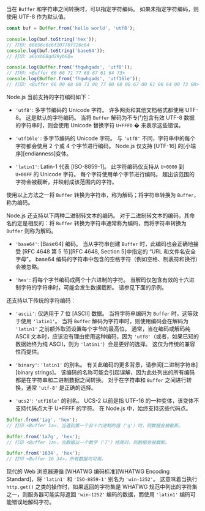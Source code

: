 <!-- YAML
changes:
  - version: v6.4.0
    pr-url: https://github.com/nodejs/node/pull/7111
    description: Introduced `latin1` as an alias for `binary`.
  - version: v5.0.0
    pr-url: https://github.com/nodejs/node/pull/2859
    description: Removed the deprecated `raw` and `raws` encodings.
-->

当在 `Buffer` 和字符串之间转换时，可以指定字符编码。 
如果未指定字符编码，则使用 UTF-8 作为默认值。

```js
const buf = Buffer.from('hello world', 'utf8');

console.log(buf.toString('hex'));
// 打印: 68656c6c6f20776f726c64
console.log(buf.toString('base64'));
// 打印: aGVsbG8gd29ybGQ=

console.log(Buffer.from('fhqwhgads', 'utf8'));
// 打印: <Buffer 66 68 71 77 68 67 61 64 73>
console.log(Buffer.from('fhqwhgads', 'utf16le'));
// 打印: <Buffer 66 00 68 00 71 00 77 00 68 00 67 00 61 00 64 00 73 00>
```

Node.js 当前支持的字符编码如下：

* `'utf8'`: 多字节编码的 Unicode 字符。
  许多网页和其他文档格式都使用 UTF-8。
  这是默认的字符编码。 
  当将 `Buffer` 解码为不专门包含有效 UTF-8 数据的字符串时，则会使用 Unicode 替换字符 `U+FFFD` � 来表示这些错误。

* `'utf16le'`: 多字节编码的 Unicode 字符。 
  与 `'utf8'` 不同，字符串中的每个字符都会使用 2 个或 4 个字节进行编码。 
  Node.js 仅支持 [UTF-16] 的[小端序][endianness]变体。

* `'latin1'`: Latin-1 代表 [ISO-8859-1]。 
  此字符编码仅支持从 `U+0000` 到 `U+00FF` 的 Unicode 字符。 
  每个字符使用单个字节进行编码。 
  超出该范围的字符会被截断，并映射成该范围内的字符。

使用以上方法之一将 `Buffer` 转换为字符串，称为解码；将字符串转换为 `Buffer`，称为编码。

Node.js 还支持以下两种二进制转文本的编码。 
对于二进制转文本的编码，其命名约定是相反的：将 `Buffer` 转换为字符串通常称为编码，而将字符串转换为 `Buffer` 则称为解码。

* `'base64'`: [Base64] 编码。
  当从字符串创建 `Buffer` 时，此编码也会正确地接受 [RFC 4648 第 5 节][RFC 4648, Section 5]中指定的 “URL 和文件名安全字母”。
  base64 编码的字符串中包含的空格字符（例如空格、制表符和换行）会被忽略。

* `'hex'`: 将每个字节编码成两个十六进制的字符。
  当解码仅包含有效的十六进制字符的字符串时，可能会发生数据截断。 
  请参见下面的示例。

还支持以下传统的字符编码：

* `'ascii'`: 仅适用于 7 位 [ASCII] 数据。
  当将字符串编码为 `Buffer` 时，这等效于使用 `'latin1'`。 
  当将 `Buffer` 解码为字符串时，则使用编码会在解码为 `'latin1'` 之前额外取消设置每个字节的最高位。 
  通常，当在编码或解码纯 ASCII 文本时，应该没有理由使用这种编码，因为 `'utf8'`（或者，如果已知的数据始终为纯 ASCII，则为 `'latin1'`）会是更好的选择。 
  这仅为传统的兼容性而提供。

* `'binary'`: `'latin1'` 的别名。
  有关此编码的更多背景，请参阅[二进制字符串][binary strings]。 
  该编码的名称可能会引起误解，因为此处列出的所有编码都是在字符串和二进制数据之间转换。 
  对于在字符串和 `Buffer` 之间进行转换，通常 `'utf-8'` 是正确的选择。

* `'ucs2'`: `'utf16le'` 的别名。
  UCS-2 以前是指 UTF-16 的一种变体，该变体不支持代码点大于 U+FFFF 的字符。 
  在 Node.js 中，始终支持这些代码点。

```js
Buffer.from('1ag', 'hex');
// 打印 <Buffer 1a>，当遇到第一个非十六进制的值（'g'）时，则数据会被截断。

Buffer.from('1a7g', 'hex');
// 打印 <Buffer 1a>，当数据以一个数字（'7'）结尾时，则数据会被截断。

Buffer.from('1634', 'hex');
// 打印 <Buffer 16 34>，所有数据均可用。
```

现代的 Web 浏览器遵循 [WHATWG 编码标准][WHATWG Encoding Standard]，将 `'latin1'` 和 `'ISO-8859-1'` 别名为 `'win-1252'`。
这意味着当执行 `http.get()` 之类的操作时，如果返回的字符集是 WHATWG 规范中列出的字符集之一，则服务器可能实际返回 `'win-1252'` 编码的数据，而使用 `'latin1'` 编码可能错误地解码字符。

